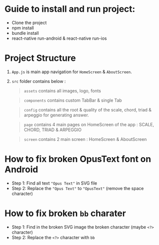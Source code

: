 # Guide to install and run project:

- Clone the project
- npm install
- bundle install
- react-native run-android & react-native run-ios

# Project Structure

1. `App.js` is main app navigation for `HomeScreen` & `AboutScreen`.
2. `src` folder contains below :

   > `assets` contains all images, logo, fonts

   > `components` contains custom TabBar & single Tab

   > `config` contains all the root & quality of the scale, chord, triad & arpeggio for generating answer.

   > `page` contains 4 main pages on HomeScreen of the app : SCALE, CHORD, TRIAD & ARPEGGIO

   > `screen` contains 2 main screen : HomeScreen & AboutScreen

# How to fix broken OpusText font on Android
* Step 1: Find all text `"Opus Text"` in SVG file 
* Step 2: Replace the `"Opus Text"` to `"OpusText"` (remove the space character)

# How to fix broken `bb` charater
* Step 1: Find in the broken SVG image the broken character (maybe `<?>` character)
* Step 2: Replace the `<?>` character with `bb`